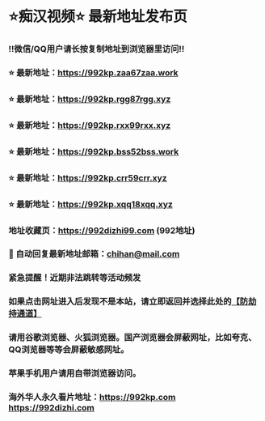 # ⭐️痴汉视频⭐️ 最新地址发布页

### ‼️微信/QQ用户请长按复制地址到浏览器里访问‼️

### ⭐️ 最新地址：https://992kp.zaa67zaa.work

### ⭐️ 最新地址：https://992kp.rgg87rgg.xyz

### ⭐️ 最新地址：https://992kp.rxx99rxx.xyz

### ⭐️ 最新地址：https://992kp.bss52bss.work

### ⭐️ 最新地址：https://992kp.crr59crr.xyz

### ⭐️ 最新地址：https://992kp.xqq18xqq.xyz



### 地址收藏页：https://992dizhi99.com (992地址)
### 📧 自动回复最新地址邮箱：chihan@mail.com
### 紧急提醒！近期非法跳转等活动频发
### 如果点击网址进入后发现不是本站，请立即返回并选择此处的[【防劫持通道】](https://23.224.130.222:7583)
### 请用谷歌浏览器、火狐浏览器。国产浏览器会屏蔽网址，比如夸克、QQ浏览器等等会屏蔽敏感网址。
### 苹果手机用户请用自带浏览器访问。
### 海外华人永久看片地址：https://992kp.com  https://992dizhi.com
